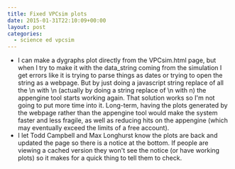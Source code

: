 ```yaml
---
title: Fixed VPCsim plots
date: 2015-01-31T22:10:09+00:00
layout: post
categories:
  - science ed vpcsim
---
```

  * I can make a dygraphs plot directly from the VPCsim.html page, but when I try to make it with the data_string coming from the simulation I get errors like it is trying to parse things as dates or trying to open the string as a webpage. But by just doing a javascript string replace of all the \\n with \n (actually by doing a string replace of \n with n) the appengine tool starts working again. That solution works so I'm not going to put more time into it. Long-term, having the plots generated by the webpage rather than the appengine tool would make the system faster and less fragile, as well as reducing hits on the appengine (which may eventually exceed the limits of a free account).
  * I let Todd Campbell and Max Longhurst know the plots are back and updated the page so there is a notice at the bottom. If people are viewing a cached version they won't see the notice (or have working plots) so it makes for a quick thing to tell them to check.

